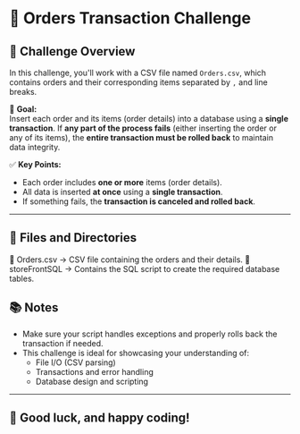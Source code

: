 # 🛒 Orders Transaction Challenge

## 📝 Challenge Overview

In this challenge, you'll work with a CSV file named `Orders.csv`, which contains orders and their corresponding items separated by `,` and line breaks.

📌 **Goal:**  
Insert each order and its items (order details) into a database using a **single transaction**. If **any part of the process fails** (either inserting the order or any of its items), the **entire transaction must be rolled back** to maintain data integrity.

✅ **Key Points:**
- Each order includes **one or more** items (order details).
- All data is inserted **at once** using a **single transaction**.
- If something fails, the **transaction is canceled and rolled back**.

---

## 📂 Files and Directories
📄 Orders.csv -> CSV file containing the orders and their details. 
📁 storeFrontSQL -> Contains the SQL script to create the required database tables.

## 📚 Notes

- Make sure your script handles exceptions and properly rolls back the transaction if needed.
- This challenge is ideal for showcasing your understanding of:
  - File I/O (CSV parsing)
  - Transactions and error handling
  - Database design and scripting

---
## 🚀 Good luck, and happy coding!
